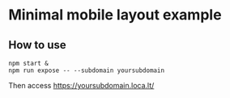 # Minimal mobile layout example

## How to use

```
npm start &
npm run expose -- --subdomain yoursubdomain
```

Then access https://yoursubdomain.loca.lt/
